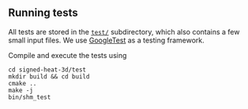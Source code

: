 ## Running tests

All tests are stored in the [`test/`](https://github.com/nzfeng/signed-heat-3d/tree/main/test) subdirectory, which also contains a few small input files. We use [GoogleTest](https://google.github.io/googletest/) as a testing framework.

Compile and execute the tests using
```
cd signed-heat-3d/test
mkdir build && cd build
cmake ..
make -j
bin/shm_test
```
